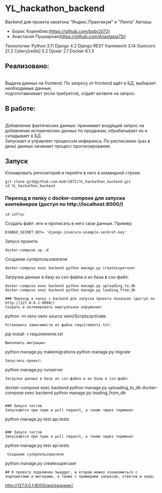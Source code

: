 # YL_hackathon_backend
Backend для проекта хакатона "Яндекс.Практикум" и "Лента"
Авторы:

- Борис Коренбляс(https://github.com/bobr2072)
- Анастасия Пушкарная(https://github.com/Anastasia7Si)

Технологии:
Python 3.11
Django 4.2
Django REST framework 3.14
Gunicorn 21.2
Celery[redis] 5.2
Djoser 2.1
Docker 6.1.3


## Реализовано: 
<br>Выдача данных на frontend. По запросу от frontend идёт в БД, выбирает необходимые данные,
<br>подгототавливает (если требуется), отдаёт вответе на запрос.
## В работе: 
<br>Добавление фактических данных: принимает входящий запрос на добавление исторических данных по продажам, обрабатывает их и складывает в БД. 
<br>Запускает и управляет процессом инференса. По расписанию (раз в день) данных начинает процесс прогнозирования.

## Запуск
Клонировать репозиторий и перейти в него в командной строке:
```
git clone git@github.com:bobr2072/YL_hackathon_backend.git
cd YL_hackathon_backend
```

### Переход в папку с docker-compose для запуска контейнеров (доступ по http://localhost:8000/)
```
cd infra/
```
Создать файл .env и прописать в него свои данные.
Пример:
```
DJANGO_SECRET_KEY= 'django-insecure-example-seckret-key'
```
Запуск проекта
```
docker-compose up -d
```
Создание суперпользователя
```
docker-compose exec backend python manage.py createsuperuser
```
Загрузка данных в базу из csv-файла и из базы в csv-файл:
```
docker-compose exec backend python manage.py uploading_to_db
docker-compose exec backend python manage.py loading_from_db

### Переход в папку с backend для запуска проекта локально (доступ по http://127.0.0.1:8000/)
Cоздать и активировать виртуальное окружение:
```
python -m venv venv
source venv/Scripts/activate
```
Установить зависимости из файла requirements.txt:
```
pip install -r requirements.txt
```
Выполнить миграции:
```
python manage.py makemigrations
python manage.py migrate
```
Запустить проект:
```
python manage.py runserver
```
Загрузка данных в базу из csv-файла и из базы в csv-файл:
```
docker-compose exec backend python manage.py uploading_to_db
docker-compose exec backend python manage.py loading_from_db
```

### Запуск тестов
Запускаются при пуше и pull request, а также через терминал
```
python manage.py test api.tests
```

### Запуск тестов
Запускаются при пуше и pull request, а также через терминал
```
python manage.py test api.tests
```
 Создание суперпользователя
```
python manage.py createsuperuser
```
## К проекту подключен Swagger, в ктором можно ознакомиться с  эндпоинтами и методами, а также с примерами запросов, ответов и кода:
```
http://127.0.0.1:8000/api/swagger/
```
